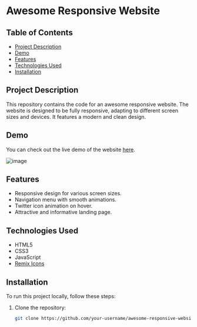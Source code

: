 # Awesome Responsive Website

## Table of Contents

- [Project Description](#project-description)
- [Demo](#demo)
- [Features](#features)
- [Technologies Used](#technologies-used)
- [Installation](#installation)

## Project Description

This repository contains the code for an awesome responsive website. The website is designed to be fully responsive, adapting to different screen sizes and devices. It features a modern and clean design.

## Demo

You can check out the live demo of the website [here](https://your-demo-url.com).

![image](https://github.com/MuhammadShakir-dev/Website-Landing-page/assets/84896803/7d0c19fb-1706-48c2-ba2f-222aafd65cec)


## Features

- Responsive design for various screen sizes.
- Navigation menu with smooth animations.
- Twitter icon animation on hover.
- Attractive and informative landing page.

## Technologies Used

- HTML5
- CSS3
- JavaScript
- [Remix Icons](https://remixicon.com/)

## Installation

To run this project locally, follow these steps:

1. Clone the repository:

   ```bash
   git clone https://github.com/your-username/awesome-responsive-website.git



   

